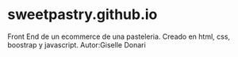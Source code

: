 # sweetpastry.github.io
Front End de un ecommerce de una pasteleria. Creado en html, css, boostrap y javascript.
Autor:Giselle Donari
